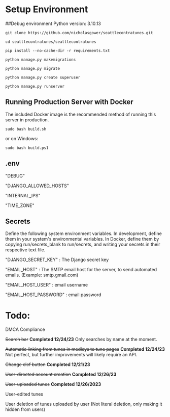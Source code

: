 # Setup Environment

##Debug environment 
Python version: 3.10.13

    git clone https://github.com/nicholasgower/seattlecontratunes.git

    cd seattlecontratunes/seattlecontratunes

    pip install --no-cache-dir -r requirements.txt

    python manage.py makemigrations

    python manage.py migrate

    python manage.py create superuser

    python manage.py runserver

## Running Production Server with Docker

The included Docker image is the recommended method of running this server in production.

    sudo bash build.sh

or on Windows:

    sudo bash build.ps1



## .env

"DEBUG"

"DJANGO_ALLOWED_HOSTS"

"INTERNAL_IPS"

"TIME_ZONE"





## Secrets

Define the following system environment variables. In development, define them in your system's environmental variables. In Docker, define them by copying run/secrets_blank to run/secrets, and writing your secrets in their respective text file.

"DJANGO_SECRET_KEY" : The Django secret key

"EMAIL_HOST" : The SMTP email host for the server, to send automated emails. (Example: smtp.gmail.com)

"EMAIL_HOST_USER" : email username

"EMAIL_HOST_PASSWORD" : email password




# Todo:


DMCA Compliance

~~Search bar~~ **Completed 12/24/23** Only searches by name at the moment.

~~Automatic linking from tunes in medleys to tune pages~~ **Completed 12/24/23** Not perfect, but further improvements will likely require an API.

~~Change clef button~~ **Completed 12/21/23**

~~User-directed account creation~~ **Completed 12/26/23**

~~User-uploaded tunes~~ **Completed 12/26/2023**

User-edited tunes

User deletion of tunes uploaded by user (Not literal deletion, only making it hidden from users)
